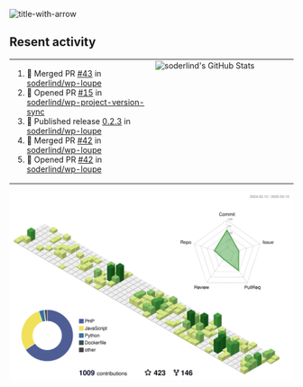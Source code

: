 
![title-with-arrow](https://github.com/soderlind/soderlind/assets/1649452/0f685042-97c3-46ba-b290-804d07f05370)



## Resent activity

<table width="100%" border="0"><tr><td width="49%">

<!--START_SECTION:activity-->
1. 🎉 Merged PR [#43](https://github.com/soderlind/wp-loupe/pull/43) in [soderlind/wp-loupe](https://github.com/soderlind/wp-loupe)
2. 💪 Opened PR [#15](https://github.com/soderlind/wp-project-version-sync/pull/15) in [soderlind/wp-project-version-sync](https://github.com/soderlind/wp-project-version-sync)
3. 🚀 Published release [0.2.3](https://github.com/soderlind/wp-loupe/releases/tag/0.2.3) in [soderlind/wp-loupe](https://github.com/soderlind/wp-loupe)
4. 🎉 Merged PR [#42](https://github.com/soderlind/wp-loupe/pull/42) in [soderlind/wp-loupe](https://github.com/soderlind/wp-loupe)
5. 💪 Opened PR [#42](https://github.com/soderlind/wp-loupe/pull/42) in [soderlind/wp-loupe](https://github.com/soderlind/wp-loupe)
<!--END_SECTION:activity-->
  </td>
<td width="49%" valign="top">
     <img  alt="soderlind's GitHub Stats" src="https://awesome-github-stats.azurewebsites.net/user-stats/soderlind?cardType=octocat&theme=github&preferLogin=false&Title=FFFFFF&Border=FFFFFF" />
</td></tr></table>


![](./profile-3d-contrib/profile-green-animate.svg)


